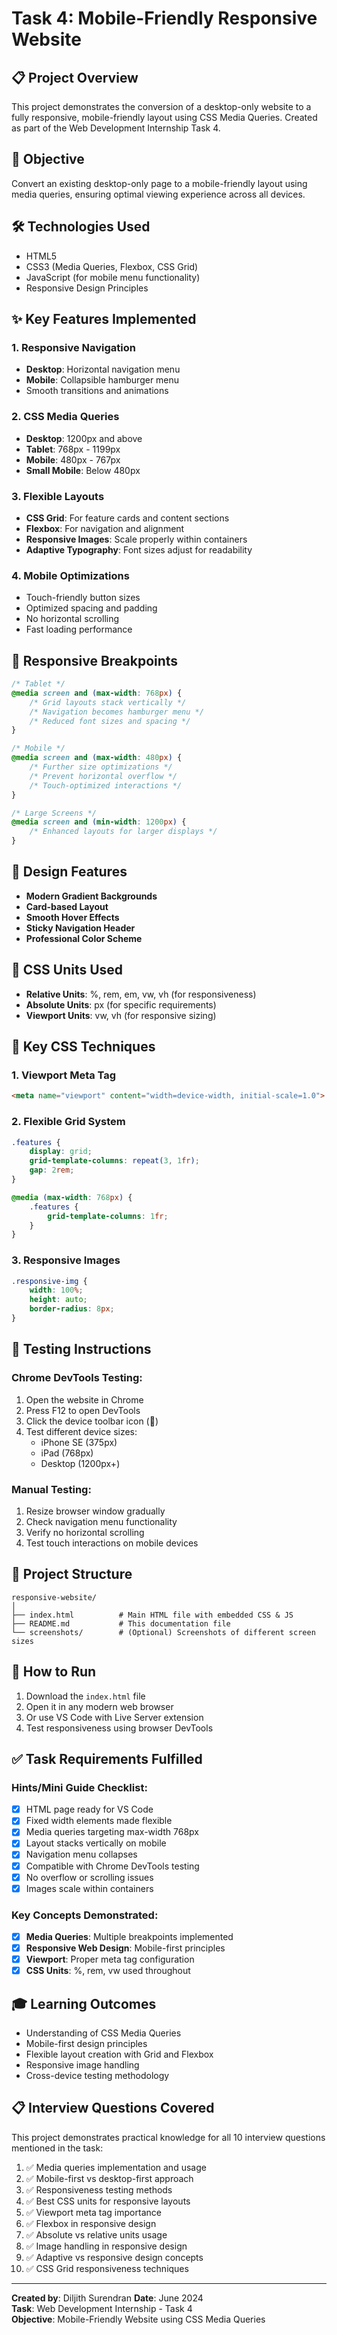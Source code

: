 # Task 4: Mobile-Friendly Responsive Website

## 📋 Project Overview
This project demonstrates the conversion of a desktop-only website to a fully responsive, mobile-friendly layout using CSS Media Queries. Created as part of the Web Development Internship Task 4.

## 🎯 Objective
Convert an existing desktop-only page to a mobile-friendly layout using media queries, ensuring optimal viewing experience across all devices.

## 🛠 Technologies Used
- HTML5
- CSS3 (Media Queries, Flexbox, CSS Grid)
- JavaScript (for mobile menu functionality)
- Responsive Design Principles

## ✨ Key Features Implemented

### 1. Responsive Navigation
- **Desktop**: Horizontal navigation menu
- **Mobile**: Collapsible hamburger menu
- Smooth transitions and animations

### 2. CSS Media Queries
- **Desktop**: 1200px and above
- **Tablet**: 768px - 1199px  
- **Mobile**: 480px - 767px
- **Small Mobile**: Below 480px

### 3. Flexible Layouts
- **CSS Grid**: For feature cards and content sections
- **Flexbox**: For navigation and alignment
- **Responsive Images**: Scale properly within containers
- **Adaptive Typography**: Font sizes adjust for readability

### 4. Mobile Optimizations
- Touch-friendly button sizes
- Optimized spacing and padding
- No horizontal scrolling
- Fast loading performance

## 📱 Responsive Breakpoints

```css
/* Tablet */
@media screen and (max-width: 768px) {
    /* Grid layouts stack vertically */
    /* Navigation becomes hamburger menu */
    /* Reduced font sizes and spacing */
}

/* Mobile */
@media screen and (max-width: 480px) {
    /* Further size optimizations */
    /* Prevent horizontal overflow */
    /* Touch-optimized interactions */
}

/* Large Screens */
@media screen and (min-width: 1200px) {
    /* Enhanced layouts for larger displays */
}
```

## 🎨 Design Features
- **Modern Gradient Backgrounds**
- **Card-based Layout**
- **Smooth Hover Effects**
- **Sticky Navigation Header**
- **Professional Color Scheme**

## 📏 CSS Units Used
- **Relative Units**: %, rem, em, vw, vh (for responsiveness)
- **Absolute Units**: px (for specific requirements)
- **Viewport Units**: vw, vh (for responsive sizing)

## 🔧 Key CSS Techniques

### 1. Viewport Meta Tag
```html
<meta name="viewport" content="width=device-width, initial-scale=1.0">
```

### 2. Flexible Grid System
```css
.features {
    display: grid;
    grid-template-columns: repeat(3, 1fr);
    gap: 2rem;
}

@media (max-width: 768px) {
    .features {
        grid-template-columns: 1fr;
    }
}
```

### 3. Responsive Images
```css
.responsive-img {
    width: 100%;
    height: auto;
    border-radius: 8px;
}
```

## 🧪 Testing Instructions

### Chrome DevTools Testing:
1. Open the website in Chrome
2. Press F12 to open DevTools
3. Click the device toolbar icon (📱)
4. Test different device sizes:
   - iPhone SE (375px)
   - iPad (768px)
   - Desktop (1200px+)

### Manual Testing:
1. Resize browser window gradually
2. Check navigation menu functionality
3. Verify no horizontal scrolling
4. Test touch interactions on mobile devices

## 📁 Project Structure
```
responsive-website/
│
├── index.html          # Main HTML file with embedded CSS & JS
├── README.md           # This documentation file
└── screenshots/        # (Optional) Screenshots of different screen sizes
```

## 🚀 How to Run
1. Download the `index.html` file
2. Open it in any modern web browser
3. Or use VS Code with Live Server extension
4. Test responsiveness using browser DevTools

## ✅ Task Requirements Fulfilled

### Hints/Mini Guide Checklist:
- [x] HTML page ready for VS Code
- [x] Fixed width elements made flexible
- [x] Media queries targeting max-width 768px
- [x] Layout stacks vertically on mobile
- [x] Navigation menu collapses
- [x] Compatible with Chrome DevTools testing
- [x] No overflow or scrolling issues
- [x] Images scale within containers

### Key Concepts Demonstrated:
- [x] **Media Queries**: Multiple breakpoints implemented
- [x] **Responsive Web Design**: Mobile-first principles
- [x] **Viewport**: Proper meta tag configuration
- [x] **CSS Units**: %, rem, vw used throughout

## 🎓 Learning Outcomes
- Understanding of CSS Media Queries
- Mobile-first design principles
- Flexible layout creation with Grid and Flexbox
- Responsive image handling
- Cross-device testing methodology

## 📋 Interview Questions Covered
This project demonstrates practical knowledge for all 10 interview questions mentioned in the task:

1. ✅ Media queries implementation and usage
2. ✅ Mobile-first vs desktop-first approach
3. ✅ Responsiveness testing methods
4. ✅ Best CSS units for responsive layouts
5. ✅ Viewport meta tag importance
6. ✅ Flexbox in responsive design
7. ✅ Absolute vs relative units usage
8. ✅ Image handling in responsive design
9. ✅ Adaptive vs responsive design concepts
10. ✅ CSS Grid responsiveness techniques

---

**Created by**: Diljith Surendran 
**Date**: June 2024  
**Task**: Web Development Internship - Task 4  
**Objective**: Mobile-Friendly Website using CSS Media Queries
